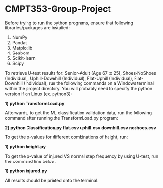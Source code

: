 # CMPT353-Group-Project

Before trying to run the python programs, ensure that following libraries/packages are installed:
1) NumPy
2) Pandas
3) Matplotlib
4) Seaborn
5) Scikit-learn
6) Scipy

To retrieve U-test results for: Senior-Adult (Age 67 to 25), Shoes-NoShoes (Individual), Uphill-Downhill (Individual), Flat-Uphill (Individual), Flat-Downhill (Individual), run the following commands on a Windows terminal within the project directory. You will probably need to specify the python version if on Linux (ex. python3):

**1) python TransformLoad.py**


Afterwards, to get the ML classification validation data, run the following command after running the TransformLoad.py program:

**2) python Classification.py flat.csv uphill.csv downhill.csv noshoes.csv**



To get the p-values for different combinations of height, run:

**1) python height.py**



To get the p-value of injured VS normal step frequency by using U-test, run the command line below:

**1) python injured.py**



All results should be printed onto the terminal. 
